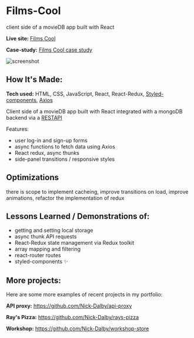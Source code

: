 # Films-Cool

client side of a movieDB app built with React

**Live site:** [Films Cool](https://films-cool.netlify.app/)

**Case-study:** [Films Cool case study](https://nickdalby.com/films-cool/)

![screenshot](https://user-images.githubusercontent.com/99472735/195856702-a79e7849-88b2-4e59-92c7-7075424b16ed.jpeg)

## How It's Made:

**Tech used:** HTML, CSS, JavaScript, React, React-Redux, [Styled-components](https://styled-components.com/), [Axios](https://axios-http.com/docs/intro)

Client side of a movieDB app built with React integrated with a mongoDB backend via a [RESTAPI](https://github.com/Nick-Dalby/movieAPI)

Features:

- user log-in and sign-up forms
- async functions to fetch data using Axios
- React redux, async thunks
- side-panel transitions / responsive styles

## Optimizations

there is scope to implement cacheing, improve transitions on load, improve animations, refactor the implementation of redux

## Lessons Learned / Demonstrations of:

- getting and setting local storage
- async thunk API requests
- React-Redux state management via Redux toolkit
- array mapping and filtering
- react-router routes
- styled-components ✨

## More projects:

Here are some more examples of recent projects in my portfolio:

**API proxy:** https://github.com/Nick-Dalby/api-proxy

**Ray's Pizza:** https://github.com/Nick-Dalby/rays-pizza

**Workshop:** https://github.com/Nick-Dalby/workshop-store

